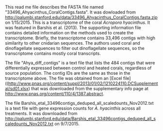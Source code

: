 This read me file describes the FASTA file named "33496_Ahyacinthus_CoralContigs.fasta". It was dowloaded from http://palumbi.stanford.edu/data/33496_Ahyacinthus_CoralContigs.fasta.zip on 1/15/2015. This is a transcriptome of the coral *Acropora hyacinthus*. It was featured in Barshis et al. (2013). The supporting information file contains detailed information on the methods used to create the transcriptome. Briefly, the transcriptome contains 33,496 contigs with high similarity to other cnidarian sequences. The authors used coral and dinoflagellate sequences to filter out dinoflagellate sequences, so the transcriptome contains mostly coral transcripts.

The file "Ahya_diff_contigs" is a text file that lists the 484 contigs that were differentially expressed between control and heated corals, regardless of source population. The contig IDs are the same as those in the transcriptome above. The file was obtained from an [Excel file]((http://www.pnas.org/content/suppl/2013/01/02/1210224110.DCSupplemental/sd01.xlsx) that was downloaded from the supplementary info page at http://www.pnas.org/content/110/4/1387.abstract.

The file Barshis_etal_33496contigs_deduped_all_scaledounts_Nov2012.txt is a text file with gene expression counts for *A. hyacinthis* across all treatments. It was downloaded from http://palumbi.stanford.edu/data/Barshis_etal_33496contigs_deduped_all_scaledounts_Nov2012.txt on 9/7/2015.